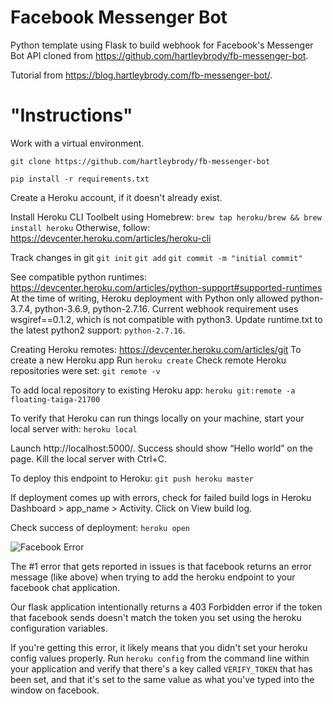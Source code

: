 # Facebook Messenger Bot
Python template using Flask to build webhook for Facebook's Messenger Bot API cloned from https://github.com/hartleybrody/fb-messenger-bot.

Tutorial from https://blog.hartleybrody.com/fb-messenger-bot/.

# "Instructions"

Work with a virtual environment.

`git clone https://github.com/hartleybrody/fb-messenger-bot`

`pip install -r requirements.txt`

Create a Heroku account, if it doesn't already exist.

Install Heroku CLI Toolbelt using Homebrew: `brew tap heroku/brew && brew install heroku`
Otherwise, follow: https://devcenter.heroku.com/articles/heroku-cli

Track changes in git
`git init`
`git add`
`git commit -m "initial commit"`

See compatible python runtimes: https://devcenter.heroku.com/articles/python-support#supported-runtimes
At the time of writing, Heroku deployment with Python only allowed python-3.7.4, python-3.6.9, python-2.7.16. 
Current webhook requirement uses wsgiref==0.1.2, which is not compatible with python3. 
Update runtime.txt to the latest python2 support: `python-2.7.16`.

Creating Heroku remotes: https://devcenter.heroku.com/articles/git
To create a new Heroku app
Run `heroku create`
Check remote Heroku repositories were set: `git remote -v`

To add local repository to existing Heroku app:
`heroku git:remote -a floating-taiga-21700`

To verify that Heroku can run things locally on your machine, start your local server with: `heroku local`

Launch http://localhost:5000/. Success should show “Hello world” on the page. Kill the local server with Ctrl+C. 

To deploy this endpoint to Heroku: `git push heroku master`

If deployment comes up with errors, check for failed build logs in Heroku Dashboard > app_name > Activity. Click on View build log.

Check success of deployment: `heroku open`


![Facebook Error](https://cloud.githubusercontent.com/assets/18402893/21538944/f96fcd1e-cdc7-11e6-83ee-a866190d9080.png)

The #1 error that gets reported in issues is that facebook returns an error message (like above) when trying to add the heroku endpoint to your facebook chat application.

Our flask application intentionally returns a 403 Forbidden error if the token that facebook sends doesn't match the token you set using the heroku configuration variables.

If you're getting this error, it likely means that you didn't set your heroku config values properly. Run `heroku config` from the command line within your application and verify that there's a key called `VERIFY_TOKEN` that has been set, and that it's set to the same value as what you've typed into the window on facebook.
